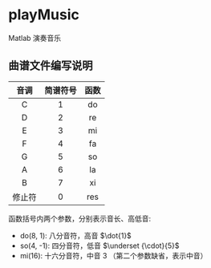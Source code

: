 # playMusic

 Matlab 演奏音乐

## 曲谱文件编写说明

|音调|简谱符号|函数|
|:--:|:--:|:--:|
|C|1|do|
|D|2|re|
|E|3|mi|
|F|4|fa|
|G|5|so|
|A|6|la|
|B|7|xi|
|修止符|0|res|

函数括号内两个参数，分别表示音长、高低音:

- do(8, 1): 八分音符，高音 $\dot{1}$
- so(4, -1): 四分音符，低音 $\underset {\cdot}{5}$
- mi(16): 十六分音符，中音 3 （第二个参数缺省，表示中音）
